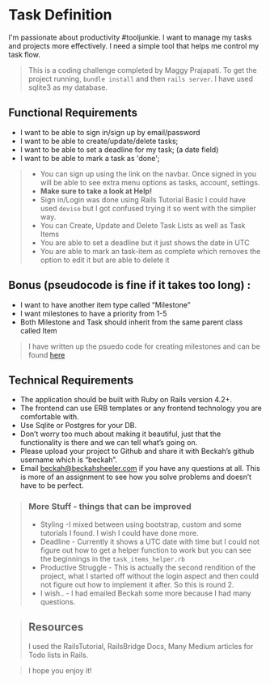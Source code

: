 
# Task Definition
I'm passionate about productivity #tooljunkie. I want to manage my tasks and projects more effectively. I need a simple tool that helps me control my task flow.

> This is a coding challenge completed by Maggy Prajapati. To get the project running, `bundle install` and then `rails server`. I have used sqlite3 as my database.


## Functional Requirements
* I want to be able to sign in/sign up by email/password
* I want to be able to create/update/delete tasks;
* I want to be able to set a deadline for my task; (a date field)
* I want to be able to mark a task as 'done';


> * You can sign up using the link on the navbar. Once signed in you will be able to see extra menu options as tasks, account, settings. 
>* **Make sure to take a look at Help!**
> * Sign in/Login was done using Rails Tutorial Basic I could have used `devise` but I got confused trying it so went with the simplier way. 
> * You can Create, Update and Delete Task Lists as well as Task Items 
> * You are able to set a deadline but it just shows the date in UTC
> * You are able to mark an task-item as complete which removes the option to edit it but are able to delete it


## Bonus (pseudocode is fine if it takes too long) :
* I want to have another item type called “Milestone”
* I want milestones to have a priority from 1-5
* Both Milestone and Task should inherit from the same parent class called Item

>  I have written up the psuedo code for creating milestones and can be found [here](milestones.txt)

## Technical Requirements

* The application should be built with Ruby on Rails version 4.2+. 
* The frontend can use ERB templates or any frontend technology you are comfortable with. 
* Use Sqlite or Postgres for your DB.
* Don’t worry too much about making it beautiful, just that the functionality is there and we can tell what’s going on. 
* Please upload your project to Github and share it with Beckah’s github username which is “beckah”. 
* Email beckah@beckahsheeler.com if you have any questions at all. This is more of an assignment to see how you solve problems and doesn’t have to be perfect. 

> ### More Stuff - things that can be improved 
> * Styling -I mixed between using bootstrap, custom and some tutorials I found. I wish I could have done more. 
> * Deadline - Currently it shows a UTC date with time but I could not figure out how to get a helper function to work but you can see the beginnings in the `task_items_helper.rb`
> * Productive Struggle - This is actually the second rendition of the project, what I started off without the login aspect and then could not figure out how to implement it after. So this is round 2. 
> * I wish.. - I had emailed Beckah some more because I had many questions. 

> ## Resources
> I used the RailsTutorial, RailsBridge Docs, Many Medium articles for Todo lists in Rails.

> I hope you enjoy it! 